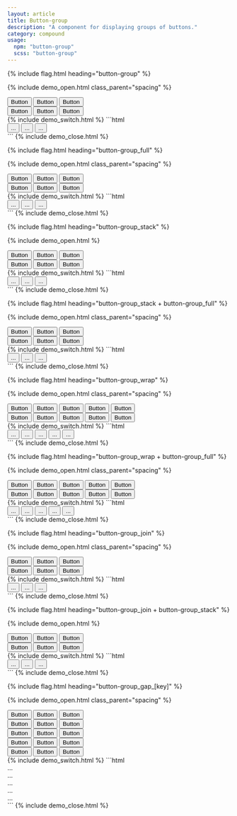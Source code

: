 ```yaml
---
layout: article
title: Button-group
description: "A component for displaying groups of buttons."
category: compound
usage:
  npm: "button-group"
  scss: "button-group"
---
```


{% include flag.html heading="button-group" %}

{% include demo_open.html class_parent="spacing" %}
<div>
  <div class="button-group">
    <button class="button button_color_primary">Button</button>
    <button class="button button_color_primary">Button</button>
    <button class="button button_color_primary">Button</button>
  </div>
</div>
<div>
  <div class="button-group">
    <button class="button button_outline">Button</button>
    <button class="button button_outline">Button</button>
    <button class="button button_outline">Button</button>
  </div>
</div>
{% include demo_switch.html %}
```html
<div class="button-group">
  <button class="button button_color_primary">...</button>
  <button class="button button_color_primary">...</button>
  <button class="button button_color_primary">...</button>
</div>
```
{% include demo_close.html %}

{% include flag.html heading="button-group_full" %}

{% include demo_open.html class_parent="spacing" %}
<div>
  <div class="button-group button-group_full">
    <button class="button button_color_primary">Button</button>
    <button class="button button_color_primary">Button</button>
    <button class="button button_color_primary">Button</button>
  </div>
</div>
<div>
  <div class="button-group button-group_full">
    <button class="button button_outline">Button</button>
    <button class="button button_outline">Button</button>
    <button class="button button_outline">Button</button>
  </div>
</div>
{% include demo_switch.html %}
```html
<div class="button-group button-group_full">
  <button class="button button_color_primary">...</button>
  <button class="button button_color_primary">...</button>
  <button class="button button_color_primary">...</button>
</div>
```
{% include demo_close.html %}

{% include flag.html heading="button-group_stack" %}

{% include demo_open.html %}
<div class="grid grid_auto">
  <div class="grid__item">
    <div class="button-group button-group_stack">
      <button class="button button_color_primary">Button</button>
      <button class="button button_color_primary">Button</button>
      <button class="button button_color_primary">Button</button>
    </div>
  </div>
  <div class="grid__item">
    <div class="button-group button-group_stack">
      <button class="button button_outline">Button</button>
      <button class="button button_outline">Button</button>
      <button class="button button_outline">Button</button>
    </div>
  </div>
</div>
{% include demo_switch.html %}
```html
<div class="button-group button-group_stack">
  <button class="button button_color_primary">...</button>
  <button class="button button_color_primary">...</button>
  <button class="button button_color_primary">...</button>
</div>
```
{% include demo_close.html %}

{% include flag.html heading="button-group_stack + button-group_full" %}

{% include demo_open.html class_parent="spacing" %}
<div>
  <div class="button-group button-group_stack button-group_full">
    <button class="button button_color_primary">Button</button>
    <button class="button button_color_primary">Button</button>
    <button class="button button_color_primary">Button</button>
  </div>
</div>
<div>
  <div class="button-group button-group_stack button-group_full">
    <button class="button button_outline">Button</button>
    <button class="button button_outline">Button</button>
    <button class="button button_outline">Button</button>
  </div>
</div>
{% include demo_switch.html %}
```html
<div class="button-group button-group_stack button-group_full">
  <button class="button button_color_primary">...</button>
  <button class="button button_color_primary">...</button>
  <button class="button button_color_primary">...</button>
</div>
```
{% include demo_close.html %}

{% include flag.html heading="button-group_wrap" %}

{% include demo_open.html class_parent="spacing" %}
<div>
  <div class="button-group button-group_wrap">
    <button class="button button_color_primary">Button</button>
    <button class="button button_color_primary">Button</button>
    <button class="button button_color_primary">Button</button>
    <button class="button button_color_primary">Button</button>
    <button class="button button_color_primary">Button</button>
  </div>
</div>
<div>
  <div class="button-group button-group_wrap">
    <button class="button button_outline">Button</button>
    <button class="button button_outline">Button</button>
    <button class="button button_outline">Button</button>
    <button class="button button_outline">Button</button>
    <button class="button button_outline">Button</button>
  </div>
</div>
{% include demo_switch.html %}
```html
<div class="button-group button-group_wrap">
  <button class="button button_color_primary">...</button>
  <button class="button button_color_primary">...</button>
  <button class="button button_color_primary">...</button>
  <button class="button button_color_primary">...</button>
  <button class="button button_color_primary">...</button>
</div>
```
{% include demo_close.html %}

{% include flag.html heading="button-group_wrap + button-group_full" %}

{% include demo_open.html class_parent="spacing" %}
<div>
  <div class="button-group button-group_wrap button-group_full">
    <button class="button button_color_primary">Button</button>
    <button class="button button_color_primary">Button</button>
    <button class="button button_color_primary">Button</button>
    <button class="button button_color_primary">Button</button>
    <button class="button button_color_primary">Button</button>
  </div>
</div>
<div>
  <div class="button-group button-group_wrap button-group_full">
    <button class="button button_outline">Button</button>
    <button class="button button_outline">Button</button>
    <button class="button button_outline">Button</button>
    <button class="button button_outline">Button</button>
    <button class="button button_outline">Button</button>
  </div>
</div>
{% include demo_switch.html %}
```html
<div class="button-group button-group_wrap button-group_full">
  <button class="button button_color_primary">...</button>
  <button class="button button_color_primary">...</button>
  <button class="button button_color_primary">...</button>
  <button class="button button_color_primary">...</button>
  <button class="button button_color_primary">...</button>
</div>
```
{% include demo_close.html %}

{% include flag.html heading="button-group_join" %}

{% include demo_open.html class_parent="spacing" %}
<div>
  <div class="button-group button-group_join">
    <button class="button button_color_primary">Button</button>
    <button class="button button_color_primary">Button</button>
    <button class="button button_color_primary">Button</button>
  </div>
</div>
<div>
  <div class="button-group button-group_join">
    <button class="button button_outline">Button</button>
    <button class="button button_outline">Button</button>
    <button class="button button_outline">Button</button>
  </div>
</div>
{% include demo_switch.html %}
```html
<div class="button-group button-group_join">
  <button class="button button_color_primary">...</button>
  <button class="button button_color_primary">...</button>
  <button class="button button_color_primary">...</button>
</div>
```
{% include demo_close.html %}

{% include flag.html heading="button-group_join + button-group_stack" %}

{% include demo_open.html %}
<div class="grid grid_auto">
  <div class="grid__item">
    <div class="button-group button-group_join button-group_stack">
      <button class="button button_color_primary">Button</button>
      <button class="button button_color_primary">Button</button>
      <button class="button button_color_primary">Button</button>
    </div>
  </div>
  <div class="grid__item">
    <div class="button-group button-group_join button-group_stack">
      <button class="button button_outline">Button</button>
      <button class="button button_outline">Button</button>
      <button class="button button_outline">Button</button>
    </div>
  </div>
</div>
{% include demo_switch.html %}
```html
<div class="button-group button-group_join button-group_stack">
  <button class="button button_color_primary">...</button>
  <button class="button button_color_primary">...</button>
  <button class="button button_color_primary">...</button>
</div>
```
{% include demo_close.html %}

{% include flag.html heading="button-group_gap_[key]" %}

{% include demo_open.html class_parent="spacing" %}
<div>
  <div class="button-group button-group_gap_xs">
    <button class="button button_color_primary">Button</button>
    <button class="button button_color_primary">Button</button>
    <button class="button button_color_primary">Button</button>
  </div>
</div>
<div>
  <div class="button-group button-group_gap_sm">
    <button class="button button_outline">Button</button>
    <button class="button button_outline">Button</button>
    <button class="button button_outline">Button</button>
  </div>
</div>
<div>
  <div class="button-group button-group_gap_md">
    <button class="button button_outline">Button</button>
    <button class="button button_outline">Button</button>
    <button class="button button_outline">Button</button>
  </div>
</div>
<div>
  <div class="button-group button-group_gap_lg">
    <button class="button button_outline">Button</button>
    <button class="button button_outline">Button</button>
    <button class="button button_outline">Button</button>
  </div>
</div>
<div>
  <div class="button-group button-group_gap_xl">
    <button class="button button_outline">Button</button>
    <button class="button button_outline">Button</button>
    <button class="button button_outline">Button</button>
  </div>
</div>
{% include demo_switch.html %}
```html
<div class="button-group button-group_gap_xs">...</div>
<div class="button-group button-group_gap_sm">...</div>
<div class="button-group button-group_gap_md">...</div>
<div class="button-group button-group_gap_lg">...</div>
<div class="button-group button-group_gap_xl">...</div>
```
{% include demo_close.html %}
